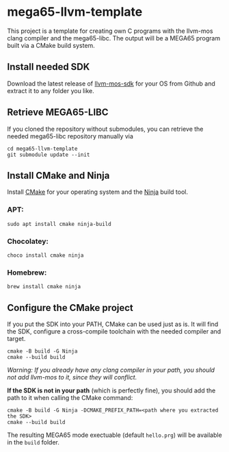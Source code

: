 # mega65-llvm-template
This project is a template for creating own C programs with the llvm-mos clang compiler and the mega65-libc. The output will be a MEGA65 program built via a CMake build system.

## Install needed SDK
Download the latest release of [llvm-mos-sdk](https://github.com/llvm-mos/llvm-mos-sdk/releases) for your OS from Github and extract it to any folder you like.

## Retrieve MEGA65-LIBC
If you cloned the repository without submodules, you can retrieve the needed mega65-libc repository manually via

```
cd mega65-llvm-template
git submodule update --init
```


## Install CMake and Ninja
Install [CMake](https://cmake.org/) for your operating system and the [Ninja](https://ninja-build.org/) build tool.

### APT:
```
sudo apt install cmake ninja-build
```

### Chocolatey:
```
choco install cmake ninja
```

### Homebrew:
```
brew install cmake ninja
```


## Configure the CMake project
If you put the SDK into your PATH, CMake can be used just as is. It will find the SDK, configure a cross-compile toolchain with the needed compiler and target.

```
cmake -B build -G Ninja
cmake --build build
```

*Warning: If you already have any clang compiler in your path, you should not add llvm-mos to it, since they will conflict.*

**If the SDK is not in your path** (which is perfectly fine), you should add the path to it when calling the CMake command:

```
cmake -B build -G Ninja -DCMAKE_PREFIX_PATH=<path where you extracted the SDK>
cmake --build build
```
The resulting MEGA65 mode exectuable (default `hello.prg`) will be available in the `build` folder.
